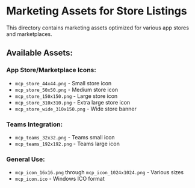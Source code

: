 # Marketing Assets for Store Listings

This directory contains marketing assets optimized for various app stores and marketplaces.

## Available Assets:

### App Store/Marketplace Icons:
- `mcp_store_44x44.png` - Small store icon
- `mcp_store_50x50.png` - Medium store icon
- `mcp_store_150x150.png` - Large store icon
- `mcp_store_310x310.png` - Extra large store icon
- `mcp_store_wide_310x150.png` - Wide store banner

### Teams Integration:
- `mcp_teams_32x32.png` - Teams small icon
- `mcp_teams_192x192.png` - Teams large icon

### General Use:
- `mcp_icon_16x16.png` through `mcp_icon_1024x1024.png` - Various sizes
- `mcp_icon.ico` - Windows ICO format
